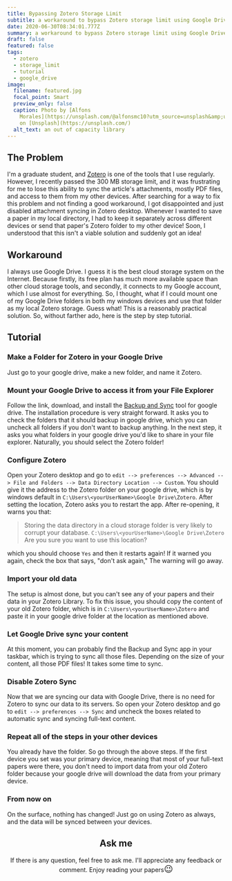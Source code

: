 ```yaml
---
title: Bypassing Zotero Storage Limit
subtitle: a workaround to bypass Zotero storage limit using Google Drive
date: 2020-06-30T08:34:01.777Z
summary: a workaround to bypass Zotero storage limit using Google Drive
draft: false
featured: false
tags:
  - zotero
  - storage_limit
  - tutorial
  - google_drive
image:
  filename: featured.jpg
  focal_point: Smart
  preview_only: false
  caption: Photo by [Alfons
    Morales](https://unsplash.com/@alfonsmc10?utm_source=unsplash&amp;utm_medium=referral&amp;utm_content=creditCopyText)
    on [Unsplash](https://unsplash.com/)
  alt_text: an out of capacity library
---
```

## The Problem
I'm a graduate student, and [Zotero](https://www.zotero.org/) is one of the tools that I use regularly. However, I recently passed the 300 MB storage limit, and it was frustrating for me to lose this ability to sync the article's attachments, mostly PDF files, and access to them from my other devices. After searching for a way to fix this problem and not finding a good workaround, I got disappointed and just disabled attachment syncing in Zotero desktop. Whenever I wanted to save a paper in my local directory, I had to keep it separately across different devices or send that paper's Zotero folder to my other device! Soon, I understood that this isn't a viable solution and suddenly got an idea!

## Workaround
I always use Google Drive. I guess it is the best cloud storage system on the Internet. Because firstly, its free plan has much more available space than other cloud storage tools, and secondly, it connects to my Google account, which I use almost for everything. So, I thought, what if I could mount one of my Google Drive folders in both my windows devices and use that folder as my local Zotero storage. Guess what! This is a reasonably practical solution. So, without farther ado, here is the step by step tutorial.

## Tutorial

### Make a Folder for Zotero in your Google Drive
Just go to your google drive, make a new folder, and name it Zotero.

### Mount your Google Drive to access it from your File Explorer
Follow the link, download, and install the [Backup and Sync](https://www.google.com/drive/download/) tool for google drive. The installation procedure is very straight forward. It asks you to check the folders that it should backup in google drive, which you can uncheck all folders if you don't want to backup anything. In the next step, it asks you what folders in your google drive you'd like to share in your file explorer. Naturally, you should select the Zotero folder!

### Configure Zotero
Open your Zotero desktop and go to `edit --> preferences --> Advanced --> File and Folders --> Data Directory Location --> Custom`. You should give it the address to the Zotero folder on your google drive, which is by windows default in `C:\Users\<yourUserName>\Google Drive\Zotero`. After setting the location, Zotero asks you to restart the app. After re-opening, it warns you that:

> Storing the data directory in a cloud storage folder is very likely to corrupt your database.
`C:\Users\<yourUserName>\Google Drive\Zotero`
Are you sure you want to use this location?

which you should choose `Yes` and then it restarts again! If it warned you again, check the box that says, "don't ask again," The warning will go away.

### Import your old data
The setup is almost done, but you can't see any of your papers and their data in your Zotero Library. To fix this issue, you should copy the content of your old Zotero folder, which is in `C:\Users\<yourUserName>\Zotero` and paste it in your google drive folder at the location as mentioned above.

### Let Google Drive sync your content
At this moment, you can probably find the Backup and Sync app in your taskbar, which is trying to sync all those files. Depending on the size of your content, all those PDF files! It takes some time to sync.

### Disable Zotero Sync
Now that we are syncing our data with Google Drive, there is no need for Zotero to sync our data to its servers. So open your Zotero desktop and go to `edit --> preferences --> Sync` and uncheck the boxes related to automatic sync and syncing full-text content.

### Repeat all of the steps in your other devices
You already have the folder. So go through the above steps. If the first device you set was your primary device, meaning that most of your full-text papers were there, you don't need to import data from your old Zotero folder because your google drive will download the data from your primary device.

### From now on
On the surface, nothing has changed! Just go on using Zotero as always, and the data will be synced between your devices.

<h2 align="center">Ask me</h2>
<p align="center">If there is any question, feel free to ask me. I'll appreciate any feedback or comment. Enjoy reading your papers<span style='font-size:20px;'>&#128521;</span></p>
